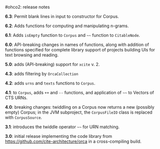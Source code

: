 #ohco2: release notes

**6.3**: Permit blank lines in input to constructor for Corpus.

**6.2**: Adds functions for computing and manipulating n-grams.

**6.1**: Adds `isEmpty` function to `Corpus` and `~~` function to `CitableNode`.

**6.0**: API-breaking changes in names of functions, along with addition of functions specified for complete library support of projects building UIs for text browsing and reading.

**5.0**: adds (API-breaking) support for `xcite` v. 2.

**4.3**:  adds filtering by `OrcaCollection`


**4.2**: adds `urns` and `texts` functions to `Corpus`.

**4.1**: to `Corpus`, adds `++` and `--` functions, and application of `~~` to Vectors of CTS URNs.

**4.0**: breaking changes:  twiddling on a Corpus now returns a new (possibly empty) Corpus; in the JVM subproject, the `CorpusFileIO` class is replaced with `CorpusSource`.

**3.1**: introduces the twiddle operator `~~` for URN matching.

**3.0**: initial release implementing the code library from https://github.com/cite-architecture/orca in a cross-compiling build.
